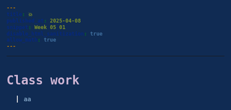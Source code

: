 ```yaml
---
title: 💥
published_at: 2025-04-08
snippet: Week 05 01
disable_html_sanitization: true
allow_math: true
---
```


<style>
  @import url('https://fonts.googleapis.com/css2?family=Cutive+Mono&display=swap');

h1, h3, h4, p, pre, ul, li {
  font-family: "Cutive Mono", monospace;
  font-weight: 700;
  font-style: normal;
  color:#CEB5D4;
}

 .text-gray-500, .markdown-body blockquote {color:#E872B0}
 .markdown-body {background-color:#102B53;}
  html {background-color:#102B53;}
  h1 {; font-weight: 800;}
  p, pre, ul {color:#7D9FC0;}
  .markdown-body a {color:#4E7AB1; text-decoration:underline;}
</style>

---

# Class work

> aa

<div id="three.js_container"></div>

<script type="importmap">
			{
				"imports": {
					"three": "/scripts/threejs-master/build/three.module.js",
					"three/addons/": "./jsm/"
				}
			}
		</script>

<script>
  import * as THREE from 'three';
  import { AsciiEffect } from '/three/addons/effects/AsciiEffect.js';
	import { TrackballControls } from '/three/addons/controls/TrackballControls.js';


  console.log(THREE);

  const container = document.getElementById('three.js_container');
  const width = container.parentNode.scrollWidth;
  const height = width * 9 / 16;

  let camera, controls, scene, renderer, effect;

  let sphere, plane;

  const start = Date.now();

  init();

  function init() {

    camera = new THREE.PerspectiveCamera( 70, window.innerWidth / window.innerHeight, 1, 1000 );
    camera.position.y = 150;
    camera.position.z = 500;

    scene = new THREE.Scene();
    scene.background = new THREE.Color( 0, 0, 0 );

    const pointLight1 = new THREE.PointLight( 0xffffff, 3, 0, 0 );
    pointLight1.position.set( 500, 500, 500 );
    scene.add( pointLight1 );

    const pointLight2 = new THREE.PointLight( 0xffffff, 1, 0, 0 );
    pointLight2.position.set( - 500, - 500, - 500 );
    scene.add( pointLight2 );

    sphere = new THREE.Mesh( new THREE.SphereGeometry( 200, 20, 10 ), new THREE.MeshPhongMaterial( { flatShading: true } ) );
    scene.add( sphere );

    // Plane

    plane = new THREE.Mesh( new THREE.PlaneGeometry( 400, 400 ), new THREE.MeshBasicMaterial( { color: 0xe0e0e0 } ) );
    plane.position.y = - 200;
    plane.rotation.x = - Math.PI / 2;
    scene.add( plane );

    renderer = new THREE.WebGLRenderer();
    renderer.setSize( window.innerWidth, window.innerHeight );
    renderer.setAnimationLoop( animate );

    effect = new AsciiEffect( renderer, ' .:-+*=%@#', { invert: true } );
    effect.setSize( window.innerWidth, window.innerHeight );
    effect.domElement.style.color = 'white';
    effect.domElement.style.backgroundColor = 'black';

    // Special case: append effect.domElement, instead of renderer.domElement.
    // AsciiEffect creates a custom domElement (a div container) where the ASCII elements are placed.

    document.body.appendChild( effect.domElement );

    controls = new TrackballControls( camera, effect.domElement );

    //

    window.addEventListener( 'resize', onWindowResize );

  }

  function onWindowResize() {

    camera.aspect = window.innerWidth / window.innerHeight;
    camera.updateProjectionMatrix();

    renderer.setSize( window.innerWidth, window.innerHeight );
    effect.setSize( window.innerWidth, window.innerHeight );

  }

  //

  function animate() {

    const timer = Date.now() - start;

    sphere.position.y = Math.abs( Math.sin( timer * 0.002 ) ) * 150;
    sphere.rotation.x = timer * 0.0003;
    sphere.rotation.z = timer * 0.0002;

    controls.update();

    effect.render( scene, camera );

  }
  
</script>
